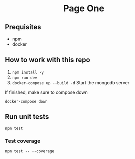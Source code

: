 <h1 align='center'>Page One</h1>

## Prequisites
- npm
- docker

## How to work with this repo

1. ```npm install -y```
2. ```npm run dev```
3. ```docker-compose up --build -d``` Start the mongodb server

If finished, make sure to compose down
```
docker-compose down
```

## Run unit tests

```
npm test
```

### Test coverage
```
npm test -- --coverage
```
